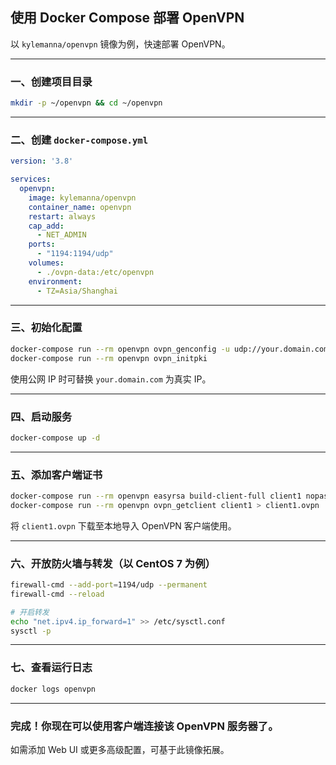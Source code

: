 ## 使用 Docker Compose 部署 OpenVPN

以 `kylemanna/openvpn` 镜像为例，快速部署 OpenVPN。

---

### 一、创建项目目录
```bash
mkdir -p ~/openvpn && cd ~/openvpn
```

---

### 二、创建 `docker-compose.yml`
```yaml
version: '3.8'

services:
  openvpn:
    image: kylemanna/openvpn
    container_name: openvpn
    restart: always
    cap_add:
      - NET_ADMIN
    ports:
      - "1194:1194/udp"
    volumes:
      - ./ovpn-data:/etc/openvpn
    environment:
      - TZ=Asia/Shanghai
```

---

### 三、初始化配置
```bash
docker-compose run --rm openvpn ovpn_genconfig -u udp://your.domain.com
docker-compose run --rm openvpn ovpn_initpki
```
使用公网 IP 时可替换 `your.domain.com` 为真实 IP。

---

### 四、启动服务
```bash
docker-compose up -d
```

---

### 五、添加客户端证书
```bash
docker-compose run --rm openvpn easyrsa build-client-full client1 nopass
docker-compose run --rm openvpn ovpn_getclient client1 > client1.ovpn
```
将 `client1.ovpn` 下载至本地导入 OpenVPN 客户端使用。

---

### 六、开放防火墙与转发（以 CentOS 7 为例）
```bash
firewall-cmd --add-port=1194/udp --permanent
firewall-cmd --reload

# 开启转发
echo "net.ipv4.ip_forward=1" >> /etc/sysctl.conf
sysctl -p
```

---

### 七、查看运行日志
```bash
docker logs openvpn
```

---

### 完成！你现在可以使用客户端连接该 OpenVPN 服务器了。

如需添加 Web UI 或更多高级配置，可基于此镜像拓展。

